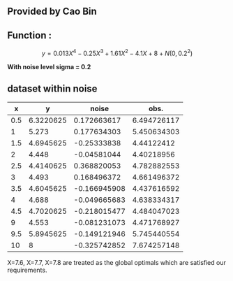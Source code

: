 ## Provided by Cao Bin

## Function :

```math
y=0.013X^4-0.25X^3+1.61X^2-4.1X+8+ N(0,0.2^2)
```


**With noise level sigma = 0.2** 


## dataset within noise 
x	| y	 | noise |	obs.
---|---|---|---
0.5| 6.3220625|0.172663617|	6.494726117
1| 5.273|	0.177634303|	5.450634303
1.5| 4.6945625|	-0.25333838| 4.44122412
2|	4.448	|-0.04581044|	4.40218956
2.5|	4.4140625|	0.368820053|	4.782882553
3|	4.493|	0.168496372|	4.661496372
3.5|	4.6045625|	-0.166945908|	4.437616592
4|	4.688|	-0.049665683|	4.638334317
4.5|	4.7020625|	-0.218015477|	4.484047023
9|	4.553|	-0.081231073|	4.471768927
9.5|	5.8945625|	-0.149121946|	5.745440554
10|	8|	-0.325742852|	7.674257148



X=7.6, X=7.7, X=7.8 are treated as the global optimals which are satisfied our requirements.